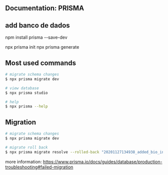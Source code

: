 ## Documentation: PRISMA

## add banco de dados
npm install prisma --save-dev

npx prisma init
npx prisma generate


## Most used commands
```bash
# migrate schema changes
$ npx prisma migrate dev

# view database
$ npx prisma studio

# help
$ npx prisma --help
```

## Migration
```bash
# migrate schema changes
$ npx prisma migrate dev

# migrate roll back
$ npx prisma migrate resolve --rolled-back "20201127134938_added_bio_index"
```

more information: https://www.prisma.io/docs/guides/database/production-troubleshooting#failed-migration